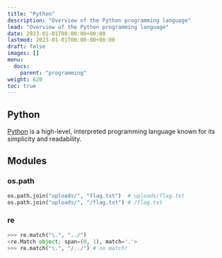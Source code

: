 ```yaml
---
title: "Python"
description: "Overview of the Python programming language"
lead: "Overview of the Python programming language"
date: 2023-01-01T00:00:00+00:00
lastmod: 2023-01-01T00:00:00+00:00
draft: false
images: []
menu:
  docs:
    parent: "programming"
weight: 620
toc: true
---
```


## Python

[Python](https://www.python.org/) is a high-level, interpreted programming language known for its simplicity and readability.

## Modules

### os.path

```python
os.path.join("uploads/", "flag.txt")  # uploads/flag.txt
os.path.join("uploads/", "/flag.txt") # /flag.txt
```

### re

```python
>>> re.match("\.", "../")
<re.Match object; span=(0, 1), match='.'>
>>> re.match("\.", "/../") # no match!
```